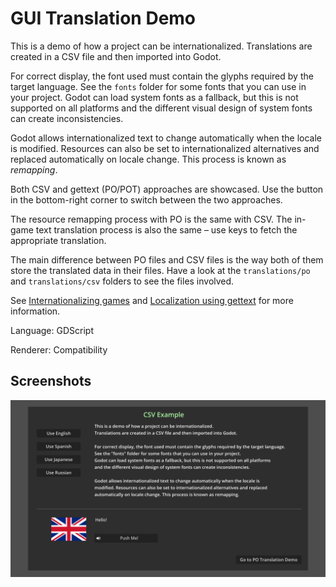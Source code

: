 # GUI Translation Demo

This is a demo of how a project can be internationalized. Translations are
created in a CSV file and then imported into Godot.

For correct display, the font used must contain the glyphs required by the
target language. See the `fonts` folder for some fonts that you can use in your
project. Godot can load system fonts as a fallback, but this is not supported on
all platforms and the different visual design of system fonts can create
inconsistencies.

Godot allows internationalized text to change automatically when the locale is
modified. Resources can also be set to internationalized alternatives and replaced
automatically on locale change. This process is known as *remapping*.

Both CSV and gettext (PO/POT) approaches are showcased. Use the button in the
bottom-right corner to switch between the two approaches.

The resource remapping process with PO is the same with CSV. The in-game text translation
process is also the same – use keys to fetch the appropriate translation.

The main difference between PO files and CSV files is the way both of them store
the translated data in their files.  Have a look at the `translations/po`
and `translations/csv` folders to see the files involved.

See [Internationalizing games](https://docs.godotengine.org/en/latest/tutorials/i18n/internationalizing_games.html)
and [Localization using gettext](https://docs.godotengine.org/en/latest/tutorials/i18n/localization_using_gettext.html)
for more information.

Language: GDScript

Renderer: Compatibility

## Screenshots

![Screenshot](screenshots/translation.webp)
